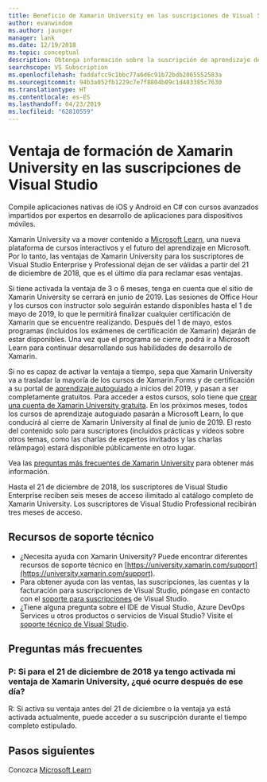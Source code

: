 ```yaml
---
title: Beneficio de Xamarin University en las suscripciones de Visual Studio | Microsoft Docs
author: evanwindom
ms.author: jaunger
manager: lank
ms.date: 12/19/2018
ms.topic: conceptual
description: Obtenga información sobre la suscripción de aprendizaje de Xamarin University incluida con su suscripción de Visual Studio seleccionada.
searchscope: VS Subscription
ms.openlocfilehash: faddafcc9c1bbc77a6d6c91b72bdb2865552583a
ms.sourcegitcommit: 94b3a052fb1229c7e7f8804b09c1d403385c7630
ms.translationtype: HT
ms.contentlocale: es-ES
ms.lasthandoff: 04/23/2019
ms.locfileid: "62810559"
---
```

# <a name="xamarin-university-training-benefit-in-visual-studio-subscriptions"></a>Ventaja de formación de Xamarin University en las suscripciones de Visual Studio

Compile aplicaciones nativas de iOS y Android en C# con cursos avanzados impartidos por expertos en desarrollo de aplicaciones para dispositivos móviles.

Xamarin University va a mover contenido a [Microsoft Learn](http://microsoft.com/learn), una nueva plataforma de cursos interactivos y el futuro del aprendizaje en Microsoft. Por lo tanto, las ventajas de Xamarin University para los suscriptores de Visual Studio Enterprise y Professional dejan de ser válidas a partir del 21 de diciembre de 2018, que es el último día para reclamar esas ventajas.

Si tiene activada la ventaja de 3 o 6 meses, tenga en cuenta que el sitio de Xamarin University se cerrará en junio de 2019. Las sesiones de Office Hour y los cursos con instructor solo seguirán estando disponibles hasta el 1 de mayo de 2019, lo que le permitirá finalizar cualquier certificación de Xamarin que se encuentre realizando. Después del 1 de mayo, estos programas (incluidos los exámenes de certificación de Xamarin) dejarán de estar disponibles. Una vez que el programa se cierre, podrá ir a Microsoft Learn para continuar desarrollando sus habilidades de desarrollo de Xamarin.

Si no es capaz de activar la ventaja a tiempo, sepa que Xamarin University va a trasladar la mayoría de los cursos de Xamarin.Forms y de certificación a su portal de [aprendizaje autoguiado](https://elearning.xamarin.com) a inicios del 2019, y pasan a ser completamente gratuitos. Para acceder a estos cursos, solo tiene que [crear una cuenta de Xamarin University gratuita](https://university.xamarin.com/createfreeaccount). En los próximos meses, todos los cursos de aprendizaje autoguiado pasarán a Microsoft Learn, lo que conducirá al cierre de Xamarin University al final de junio de 2019. El resto del contenido solo para suscriptores (incluidos prácticas y vídeos sobre otros temas, como las charlas de expertos invitados y las charlas relámpago) estará disponible públicamente en otro lugar.

Vea las [preguntas más frecuentes de Xamarin University](https://university.xamarin.com/faq) para obtener más información.

Hasta el 21 de diciembre de 2018, los suscriptores de Visual Studio Enterprise reciben seis meses de acceso ilimitado al catálogo completo de Xamarin University.  Los suscriptores de Visual Studio Professional recibirán tres meses de acceso.

## <a name="support-resources"></a>Recursos de soporte técnico
- ¿Necesita ayuda con Xamarin University?  Puede encontrar diferentes recursos de soporte técnico en [https://university.xamarin.com/support](https://university.xamarin.com/support).
- Para obtener ayuda con las ventas, las suscripciones, las cuentas y la facturación para suscripciones de Visual Studio, póngase en contacto con el [soporte para suscripciones](https://visualstudio.microsoft.com/subscriptions/support/) de Visual Studio.
- ¿Tiene alguna pregunta sobre el IDE de Visual Studio, Azure DevOps Services u otros productos o servicios de Visual Studio?  Visite el [soporte técnico de Visual Studio](https://visualstudio.microsoft.com/support/).

## <a name="frequently-asked-questions"></a>Preguntas más frecuentes
### <a name="q--if-ive-already-activated-my-xamarin-university-benefit-by-december-21-2018-what-happens-after-that-date"></a>P:  Si para el 21 de diciembre de 2018 ya tengo activada mi ventaja de Xamarin University, ¿qué ocurre después de ese día?
R: Si activa su ventaja antes del 21 de diciembre o la ventaja ya está activada actualmente, puede acceder a su suscripción durante el tiempo completo estipulado.

## <a name="next-steps"></a>Pasos siguientes
Conozca [Microsoft Learn](http://microsoft.com/learn)